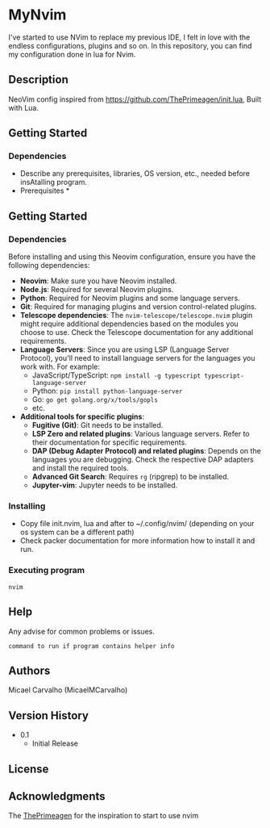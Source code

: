 # MyNvim
I've started to use NVim to replace my previous IDE, I felt in love with the endless configurations, plugins and so on. In this repository, you can find my configuration done in lua for Nvim. 

## Description

NeoVim config inspired from https://github.com/ThePrimeagen/init.lua,
Built with Lua.

## Getting Started
### Dependencies
* Describe any prerequisites, libraries, OS version, etc., needed before insAtalling program.
* Prerequisites
    * 
## Getting Started

### Dependencies
Before installing and using this Neovim configuration, ensure you have the following dependencies:
* **Neovim**: Make sure you have Neovim installed.
* **Node.js**: Required for several Neovim plugins.
* **Python**: Required for Neovim plugins and some language servers.
* **Git**: Required for managing plugins and version control-related plugins.
* **Telescope dependencies**: The `nvim-telescope/telescope.nvim` plugin might require additional dependencies based on the modules you choose to use. Check the Telescope documentation for any additional requirements.
* **Language Servers**: Since you are using LSP (Language Server Protocol), you'll need to install language servers for the languages you work with. For example:
    - JavaScript/TypeScript: `npm install -g typescript typescript-language-server`
    - Python: `pip install python-language-server`
    - Go: `go get golang.org/x/tools/gopls`
    - etc.
* **Additional tools for specific plugins**:
    - **Fugitive (Git)**: Git needs to be installed.
    - **LSP Zero and related plugins**: Various language servers. Refer to their documentation for specific requirements.
    - **DAP (Debug Adapter Protocol) and related plugins**: Depends on the languages you are debugging. Check the respective DAP adapters and install the required tools.
    - **Advanced Git Search**: Requires `rg` (ripgrep) to be installed.
    - **Jupyter-vim**: Jupyter needs to be installed.

### Installing

* Copy file init.nvim, lua and after to ~/.config/nvim/ (depending on your os system can be a different path)
* Check packer documentation for more information how to install it and run. 

### Executing program
```
nvim
```
## Help

Any advise for common problems or issues.
```
command to run if program contains helper info
```

## Authors
Micael Carvalho (MicaelMCarvalho)

## Version History
* 0.1
    * Initial Release

## License


## Acknowledgments
The [ThePrimeagen](https://github.com/ThePrimeagen/) for the inspiration to start to use nvim
